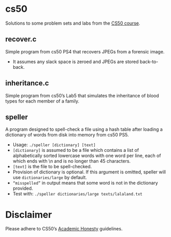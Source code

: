 # cs50
Solutions to some problem sets and labs from the [CS50 course](https://cs50.harvard.edu/x/2023/).

## recover.c
Simple program from cs50 PS4 that recovers JPEGs from a forensic image.
- It assumes any slack space is zeroed and JPEGs are stored back-to-back.

## inheritance.c
Simple program from cs50’s Lab5 that simulates the inheritance of blood types for each member of a family.

## speller
A program designed to spell-check a file using a hash table after loading a dictionary of words from disk into memory from cs50 PS5.
- Usage: `./speller [dictionary] [text]`
- `[dictionary]` is assumed to be a file which contains a list of alphabetically sorted lowercase words with one word per line, each of which ends with \n and is no longer than 45 characters.
- `[text]` is the file to be spell-checked. 
- Provision of dictionary is optional. If this argument is omitted, speller will use `dictionaries/large` by default.
- `“misspelled”` in output means that some word is not in the dictionary provided.
- Test with: `./speller dictionaries/large texts/lalaland.txt`

# Disclaimer
Please adhere to CS50’s [Academic Honesty](https://cs50.harvard.edu/x/2023/honesty/) guidelines.
